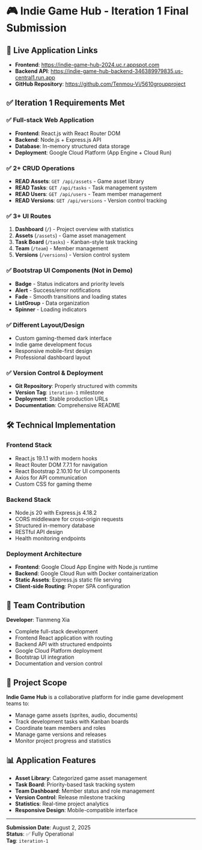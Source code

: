 # 🎮 Indie Game Hub - Iteration 1 Final Submission

## 📱 Live Application Links
- **Frontend**: https://indie-game-hub-2024.uc.r.appspot.com
- **Backend API**: https://indie-game-hub-backend-346389979835.us-central1.run.app
- **GitHub Repository**: https://github.com/Tenmou-Vi/5610groupproject

## ✅ Iteration 1 Requirements Met

### ✅ Full-stack Web Application
- **Frontend**: React.js with React Router DOM
- **Backend**: Node.js + Express.js API
- **Database**: In-memory structured data storage
- **Deployment**: Google Cloud Platform (App Engine + Cloud Run)

### ✅ 2+ CRUD Operations
- **READ Assets**: `GET /api/assets` - Game asset library
- **READ Tasks**: `GET /api/tasks` - Task management system
- **READ Users**: `GET /api/users` - Team member management
- **READ Versions**: `GET /api/versions` - Version control tracking

### ✅ 3+ UI Routes
1. **Dashboard** (`/`) - Project overview with statistics
2. **Assets** (`/assets`) - Game asset management
3. **Task Board** (`/tasks`) - Kanban-style task tracking
4. **Team** (`/team`) - Member management
5. **Versions** (`/versions`) - Version control system

### ✅ Bootstrap UI Components (Not in Demo)
- **Badge** - Status indicators and priority levels
- **Alert** - Success/error notifications
- **Fade** - Smooth transitions and loading states
- **ListGroup** - Data organization
- **Spinner** - Loading indicators

### ✅ Different Layout/Design
- Custom gaming-themed dark interface
- Indie game development focus
- Responsive mobile-first design
- Professional dashboard layout

### ✅ Version Control & Deployment
- **Git Repository**: Properly structured with commits
- **Version Tag**: `iteration-1` milestone
- **Deployment**: Stable production URLs
- **Documentation**: Comprehensive README

## 🛠️ Technical Implementation

### Frontend Stack
- React.js 19.1.1 with modern hooks
- React Router DOM 7.7.1 for navigation
- React Bootstrap 2.10.10 for UI components
- Axios for API communication
- Custom CSS for gaming theme

### Backend Stack
- Node.js 20 with Express.js 4.18.2
- CORS middleware for cross-origin requests
- Structured in-memory database
- RESTful API design
- Health monitoring endpoints

### Deployment Architecture
- **Frontend**: Google Cloud App Engine with Node.js runtime
- **Backend**: Google Cloud Run with Docker containerization
- **Static Assets**: Express.js static file serving
- **Client-side Routing**: Proper SPA configuration

## 👤 Team Contribution
**Developer**: Tianmeng Xia
- Complete full-stack development
- Frontend React application with routing
- Backend API with structured endpoints
- Google Cloud Platform deployment
- Bootstrap UI integration
- Documentation and version control

## 🎯 Project Scope
**Indie Game Hub** is a collaborative platform for indie game development teams to:
- Manage game assets (sprites, audio, documents)
- Track development tasks with Kanban boards
- Coordinate team members and roles
- Manage game versions and releases
- Monitor project progress and statistics

## 📊 Application Features
- **Asset Library**: Categorized game asset management
- **Task Board**: Priority-based task tracking system
- **Team Dashboard**: Member status and role management
- **Version Control**: Release milestone tracking
- **Statistics**: Real-time project analytics
- **Responsive Design**: Mobile-compatible interface

---

**Submission Date**: August 2, 2025  
**Status**: ✅ Fully Operational  
**Tag**: `iteration-1`